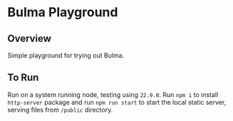 # Bulma Playground

## Overview

Simple playground for trying out Bulma.

## To Run

Run on a system running node, testing using `22.9.0`. Run `npm i` to install `http-server` package and run `npm run start` to start the local static server, serving files from `/public` directory. 